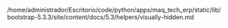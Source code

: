 /home/administrador/Escritorio/code/python/apps/maq_tech_erp/static/lib/bootstrap-5.3.3/site/content/docs/5.3/helpers/visually-hidden.md